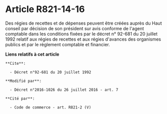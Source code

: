 # Article R821-14-16

Des régies de recettes et de dépenses peuvent être créées auprès du Haut conseil par décision de son président sur avis
conforme de l'agent comptable dans les conditions fixées par le décret n° 92-681 du 20 juillet 1992 relatif aux régies de
recettes et aux régies d'avances des organismes publics et par le règlement comptable et financier.

**Liens relatifs à cet article**

	**Cite**:

	  - Décret n°92-681 du 20 juillet 1992

	**Modifié par**:

	  - Décret n°2016-1026 du 26 juillet 2016 - art. 7

	**Cité par**:

	  - Code de commerce - art. R821-2 (V)
